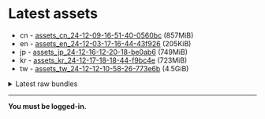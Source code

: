 # Latest assets
- cn - [assets_cn_24-12-09-16-51-40-0560bc](https://github.com/ArknightsAssets/NewAssets/actions/runs/12292466301/artifacts/2310359884) (857MiB)
- en - [assets_en_24-12-03-17-16-44-43f926](https://github.com/ArknightsAssets/NewAssets/actions/runs/12156928028/artifacts/2272335533) (205KiB)
- jp - [assets_jp_24-12-16-12-20-18-be0ab6](https://github.com/ArknightsAssets/NewAssets/actions/runs/12427209624/artifacts/2347219387) (749MiB)
- kr - [assets_kr_24-12-17-18-18-44-f9bc4e](https://github.com/ArknightsAssets/NewAssets/actions/runs/12427209624/artifacts/2347217763) (723MiB)
- tw - [assets_tw_24-12-12-10-58-26-773e6b](https://github.com/ArknightsAssets/NewAssets/actions/runs/12386917542/artifacts/2336013990) (4.5GiB)

<details>
<summary>Latest raw bundles</summary>

- cn - [bundles_cn_24-12-09-16-51-40-0560bc](https://github.com/ArknightsAssets/NewAssets/actions/runs/12292466301/artifacts/2310360539) (273MiB)
- en - [bundles_en_24-12-03-17-16-44-43f926](https://github.com/ArknightsAssets/NewAssets/actions/runs/12156928028/artifacts/2272335592) (2.5MiB)
- jp - [bundles_jp_24-12-16-12-20-18-be0ab6](https://github.com/ArknightsAssets/NewAssets/actions/runs/12427209624/artifacts/2347219838) (303MiB)
- kr - [bundles_kr_24-12-17-18-18-44-f9bc4e](https://github.com/ArknightsAssets/NewAssets/actions/runs/12427209624/artifacts/2347218198) (295MiB)
- tw - [bundles_tw_24-12-12-10-58-26-773e6b](https://github.com/ArknightsAssets/NewAssets/actions/runs/12386917542/artifacts/2336017214) (1.8GiB)

</details>

---

**You must be logged-in.**
